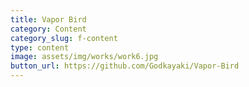 ```yaml
---
title: Vapor Bird
category: Content
category_slug: f-content
type: content
image: assets/img/works/work6.jpg
button_url: https://github.com/Godkayaki/Vapor-Bird
---
```

